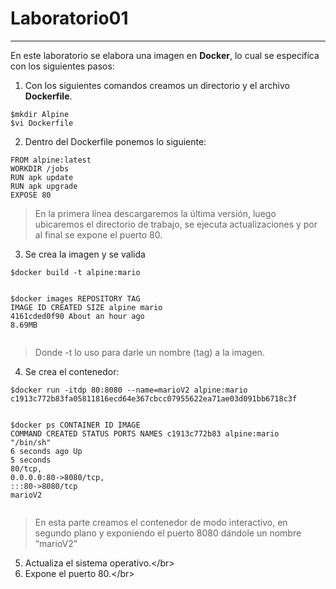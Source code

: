 <h1 class="code-line" data-line-start=0 data-line-end=1 ><a id="Laboratorio01_0"></a>Laboratorio01</h1>
<hr>
<p class="has-line-data" data-line-start="2" data-line-end="3">En este laboratorio se elabora una imagen en <strong>Docker</strong>, lo cual se especifíca con los siguientes pasos:</p>
<ol>
<li class="has-line-data" data-line-start="3" data-line-end="4">Con los siguientes comandos creamos un directorio y el archivo <strong>Dockerfile</strong>.</li>
</ol>
<pre><code class="has-line-data" data-line-start="5" data-line-end="8" class="language-sh"><span class="hljs-variable">$mkdir</span> Alpine
<span class="hljs-variable">$vi</span> Dockerfile
</code></pre>
<ol start="2">
<li class="has-line-data" data-line-start="8" data-line-end="9">Dentro del Dockerfile ponemos lo siguiente:</li>
</ol>
<pre><code class="has-line-data" data-line-start="10" data-line-end="16" class="language-sh">FROM alpine:latest
WORKDIR /<span class="hljs-built_in">jobs</span>
RUN apk update
RUN apk upgrade
EXPOSE <span class="hljs-number">80</span>
</code></pre>
<blockquote>
<p class="has-line-data" data-line-start="16" data-line-end="17">En la primera línea descargaremos la última versión, luego ubicaremos el directorio de trabajo, se ejecuta actualizaciones y por al final se expone el puerto 80.</p>
</blockquote>
<ol start="3">
<li class="has-line-data" data-line-start="18" data-line-end="19">Se crea la imagen y se valida</li>
</ol>
<pre><code class="has-line-data" data-line-start="20" data-line-end="26" class="language-sh"><span class="hljs-variable">$docker</span> build -t alpine:mario

<span class="hljs-variable">$docker</span> images
REPOSITORY   TAG       IMAGE ID       CREATED             SIZE
alpine       mario     <span class="hljs-number">4161</span>cded0f90   About an hour ago   <span class="hljs-number">8.69</span>MB
</code></pre>
<blockquote>
<p class="has-line-data" data-line-start="26" data-line-end="27">Donde -t lo uso para darle un nombre (tag) a la imagen.</p>
</blockquote>
<ol start="4">
<li class="has-line-data" data-line-start="28" data-line-end="29">Se crea el contenedor:</li>
</ol>
<pre><code class="has-line-data" data-line-start="30" data-line-end="37" class="language-sh"><span class="hljs-variable">$docker</span> run -itdp <span class="hljs-number">80</span>:<span class="hljs-number">8080</span> --name=marioV2 alpine:mario
c1913c772b83fa05811816ecd64e367cbcc07955622ea71ae03d091bb6718c3f

<span class="hljs-variable">$docker</span> ps
CONTAINER ID   IMAGE          COMMAND     CREATED         STATUS         PORTS                                           NAMES
c1913c772b83   alpine:mario   <span class="hljs-string">"/bin/sh"</span>   <span class="hljs-number">6</span> seconds ago   Up <span class="hljs-number">5</span> seconds   <span class="hljs-number">80</span>/tcp, <span class="hljs-number">0.0</span>.<span class="hljs-number">0.0</span>:<span class="hljs-number">80</span>-&gt;<span class="hljs-number">8080</span>/tcp, :::<span class="hljs-number">80</span>-&gt;<span class="hljs-number">8080</span>/tcp   marioV2
</code></pre>
<blockquote>
<p class="has-line-data" data-line-start="37" data-line-end="38">En esta parte creamos el contenedor de modo interactivo, en segundo plano y exponiendo el puerto 8080 dándole un nombre “marioV2”</p>
</blockquote>
<ol start="5">
<li class="has-line-data" data-line-start="39" data-line-end="40">Actualiza el sistema operativo.&lt;/br&gt;</li>
<li class="has-line-data" data-line-start="40" data-line-end="41">Expone el puerto 80.&lt;/br&gt;</li>
</ol>
